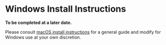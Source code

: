 # Windows Install Instructions

**To be completed at a later date.**

Please consult [macOS install instructions](/macOSInstall.md) for a general guide and modify for Windows use at your own discretion.
